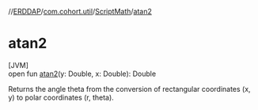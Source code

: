 //[ERDDAP](../../../index.md)/[com.cohort.util](../index.md)/[ScriptMath](index.md)/[atan2](atan2.md)

# atan2

[JVM]\
open fun [atan2](atan2.md)(y: Double, x: Double): Double

Returns the angle theta from the conversion of rectangular coordinates (x, y) to polar coordinates (r, theta).